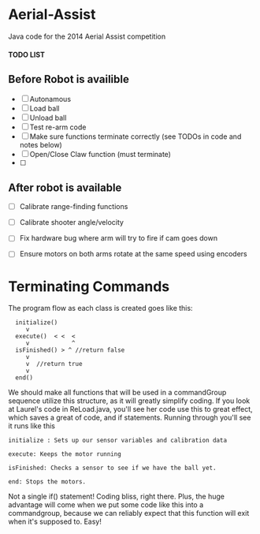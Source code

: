 Aerial-Assist
=============

Java code for the 2014 Aerial Assist competition


#### TODO LIST 
## Before Robot is availible

- [ ] Autonamous
- [ ] Load ball 
- [ ] Unload ball 
- [ ] Test re-arm code
- [ ] Make sure functions terminate correctly (see TODOs in code and notes below)
- [ ] Open/Close Claw function (must terminate)
- [ ] 

## After robot is available
- [ ] Calibrate range-finding functions
- [ ] Calibrate shooter angle/velocity
- [ ] Fix hardware bug where arm will try to fire if cam goes down
- [ ] Ensure motors on both arms rotate at the same speed using encoders


Terminating Commands
=====================
The program flow as each class is created goes like this: 
```
  initialize()
     v 
  execute()  < <  <
     v            ^
  isFinished() > ^ //return false
     v 
     v	//return true
     v 
  end()	
```
We should make all functions that will be used in a commandGroup sequence utilize
this structure, as it will greatly simplify coding. If you look at Laurel's code
in ReLoad.java, you'll see her code use this to great effect, which saves a great
of code, and if statements. Running through you'll see it runs like this
``` 
initialize : Sets up our sensor variables and calibration data

execute: Keeps the motor running 

isFinished: Checks a sensor to see if we have the ball yet. 

end: Stops the motors. 
```
Not a single if() statement! Coding bliss, right there. Plus, the huge advantage
will come when we put some code like this into a commandgroup, because we can 
reliably expect that this function will exit when it's supposed to. Easy!



